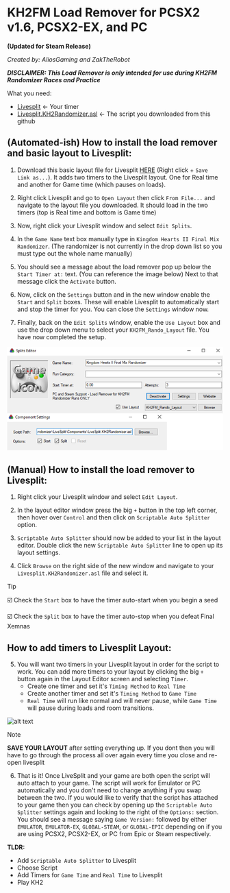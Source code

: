 # KH2FM Load Remover for PCSX2 v1.6, PCSX2-EX, and PC

**(Updated for Steam Release)**

*Created by: AliosGaming and ZakTheRobot* 

***DISCLAIMER: This Load Remover is only intended for use during KH2FM Randomizer Races and Practice***

What you need:
 - [Livesplit](https://livesplit.org/) <- Your timer
 - [Livesplit.KH2Randomizer.asl](https://github.com/aliosgaming/KH2FM_Load_Remover-FOR-RANDOMIZER/releases/tag/v2.3) <- The script you downloaded from this github

## (Automated-ish) How to install the load remover and basic layout to Livesplit:

1. Download this basic layout file for Livesplit [HERE](https://raw.githubusercontent.com/aliosgaming/KH2FM_Load_Remover-FOR-RANDOMIZER/main/KH2FM_Rando_Layout.lsl) (Right click + `Save Link as...`). It adds two timers to the Livesplit layout. One for Real time and another for Game time (which pauses on loads).

2. Right click Livesplit and go to `Open Layout` then click `From File...` and navigate to the layout file you downloaded. It should load in the two timers (top is Real time and bottom is Game time)

3. Now, right click your Livesplit window and select `Edit Splits`.

4. In the `Game Name` text box manually type in `Kingdom Hearts II Final Mix Randomizer`. (The randomizer is not currently in the drop down list so you must type out the whole name manually)

5. You should see a message about the load remover pop up below the `Start Timer at:` text. (You can reference the image below) Next to that message click the `Activate` button.

6. Now, click on the `Settings` button and in the new window enable the `Start` and `Split` boxes. These will enable Livesplit to automatically start and stop the timer for you. You can close the `Settings` window now.

7. Finally, back on the `Edit Splits` window, enable the `Use Layout` box and use the drop down menu to select your `KH2FM_Rando_Layout` file. You have now completed the setup. 

![Splits Example](edit_splits.png)
 
## (Manual) How to install the load remover to Livesplit:
 
1. Right click your Livesplit window and select `Edit Layout`.

2. In the layout editor window press the big `+` button in the top left corner, then hover over `Control` and then click on `Scriptable Auto Splitter` option.

3. `Scriptable Auto Splitter` should now be added to your list in the layout editor. Double click the new `Scriptable Auto Splitter` line to open up its layout settings.
	
4. Click `Browse` on the right side of the new window and navigate to your `Livesplit.KH2Randomizer.asl` file and select it.
> [!TIP]
> :ballot_box_with_check: Check the `Start` box to have the timer auto-start when you begin a seed
>
> :ballot_box_with_check: Check the `Split` box to have the timer auto-stop when you defeat Final Xemnas


## How to add timers to Livesplit Layout:

5. You will want two timers in your Livesplit layout in order for the script to work. You can add more timers to your layout by clicking the big `+` button again in the Layout Editor screen and selecting `Timer`.
   * Create one timer and set it's `Timing Method` to `Real Time`
   * Create another timer and set it's `Timing Method` to `Game Time`
   * `Real Time` will run like normal and will never pause, while `Game Time` will pause during loads and room transitions.

![alt text](https://i.imgur.com/G9Pb7Wh.png)

> [!NOTE]
> **SAVE YOUR LAYOUT** after setting everything up. If you dont then you will have to go through the process all over again every time you close and re-open livesplit

6. That is it! Once LiveSplit and your game are both open the script will auto attach to your game. The script will work for Emulator or PC automatically and you don't need to change anything if you swap between the two. If you would like to verify that the script has attached to your game then you can check by opening up the `Scriptable Auto Splitter` settings again and looking to the right of the `Options:` section. You should see a message saying `Game Version:` followed by either `EMULATOR`, `EMULATOR-EX`, `GLOBAL-STEAM`, or `GLOBAL-EPIC` depending on if you are using PCSX2, PCSX2-EX, or PC from Epic or Steam respectively.  

**TLDR:**
- Add `Scriptable Auto Splitter` to Livesplit
- Choose Script
- Add Timers for `Game Time` and `Real Time` to Livesplit
- Play KH2

